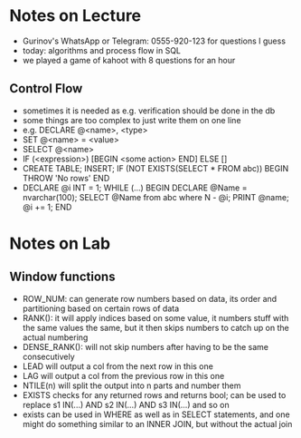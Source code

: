# Notes on Lecture

- Gurinov's WhatsApp or Telegram: 0555-920-123 for questions I guess
- today: algorithms and process flow in SQL
- we played a game of kahoot with 8 questions for an hour

## Control Flow

- sometimes it is needed as e.g. verification should be done in the db
- some things are too complex to just write them on one line
- e.g. DECLARE @\<name\>, \<type\>
- SET @\<name\> = \<value\>
- SELECT @\<name\>
- IF (\<expression\>) [BEGIN \<some action\> END] ELSE []
- CREATE TABLE; INSERT; IF (NOT EXISTS(SELECT * FROM abc)) BEGIN THROW 'No
  rows' END 
- DECLARE @i INT = 1; WHILE (...) BEGIN DECLARE @Name = nvarchar(100); SELECT
  @Name from abc where N - @i; PRINT @name; @i += 1; END

# Notes on Lab

## Window functions

- ROW\_NUM: can generate row numbers based on data, its order and partitioning
  based on certain rows of data
- RANK(): it will apply indices based on some value, it numbers stuff with the
  same values the same, but it then skips numbers to catch up on the actual
  numbering
- DENSE\_RANK(): will not skip numbers after having to be the same
  consecutively
- LEAD will output a col from the next row in this one
- LAG will output a col from the previous row in this one
- NTILE(n) will split the output into n parts and number them
- EXISTS checks for any returned rows and returns bool; can be used to replace
  s1 IN(...) AND s2 IN(...) AND s3 IN(...) and so on
- exists can be used in WHERE as well as in SELECT statements, and one might do
  something similar to an INNER JOIN, but without the actual join
